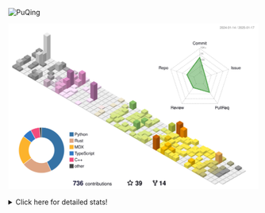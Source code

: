 ![PuQing](https://user-images.githubusercontent.com/27223114/171565019-9a56fae6-b08b-421f-99db-7e830da42371.png)

![](./profile-3d-contrib/profile-season-animate.svg)

<details>
<summary>Click here for detailed stats!</summary>

<!--START_SECTION:waka-->
![Lines of code](https://img.shields.io/badge/From%20Hello%20World%20I%27ve%20Written-1.7%20million%20lines%20of%20code-blue)

**🐱 My GitHub Data** 

> 📦 416.4 kB Used in GitHub's Storage 
 > 
> 🏆 5 Contributions in the Year 2025
 > 
> 🚫 Not Opted to Hire
 > 
> 📜 37 Public Repositories 
 > 
> 🔑 33 Private Repositories 
 > 
**I'm an Early 🐤** 

```text
🌞 Morning                697 commits         ██░░░░░░░░░░░░░░░░░░░░░░░   08.05 % 
🌆 Daytime                3827 commits        ███████████░░░░░░░░░░░░░░   44.18 % 
🌃 Evening                1968 commits        ██████░░░░░░░░░░░░░░░░░░░   22.72 % 
🌙 Night                  2171 commits        ██████░░░░░░░░░░░░░░░░░░░   25.06 % 
```


📊 **This Week I Spent My Time On** 

```text
💬 Programming Languages: 
Reading Paper            2 hrs 17 mins       █████████░░░░░░░░░░░░░░░░   35.88 % 
PPTMan                   2 hrs 2 mins        ████████░░░░░░░░░░░░░░░░░   31.93 % 
Other                    1 hr 1 min          ████░░░░░░░░░░░░░░░░░░░░░   16.06 % 
Music                    27 mins             ██░░░░░░░░░░░░░░░░░░░░░░░   07.28 % 
Communicating            24 mins             ██░░░░░░░░░░░░░░░░░░░░░░░   06.25 % 

🔥 Editors: 
Zotero                   2 hrs 17 mins       █████████░░░░░░░░░░░░░░░░   35.88 % 
MicrosoftPowerPoint      2 hrs 2 mins        ████████░░░░░░░░░░░░░░░░░   31.93 % 
Telegram                 1 hr 1 min          ████░░░░░░░░░░░░░░░░░░░░░   16.05 % 
NetEaseMusic             27 mins             ██░░░░░░░░░░░░░░░░░░░░░░░   07.28 % 
Mail                     24 mins             ██░░░░░░░░░░░░░░░░░░░░░░░   06.25 % 

💻 Operating System: 
Mac                      6 hrs 14 mins       ████████████████████████░   97.39 % 
WSL                      10 mins             █░░░░░░░░░░░░░░░░░░░░░░░░   02.61 % 
```


<!--END_SECTION:waka-->
</details>
